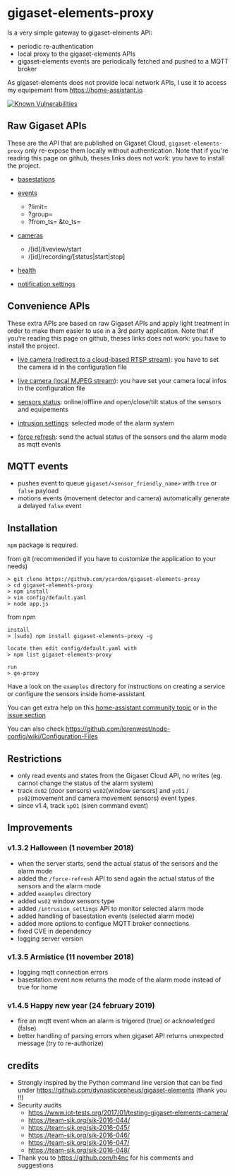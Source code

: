 # gigaset-elements-proxy

Is a very simple gateway to gigaset-elements API:

- periodic re-authentication
- local proxy to the gigaset-elements APIs
- gigaset-elements events are periodically fetched and pushed to a MQTT broker

As gigaset-elements does not provide local network APIs, I use it to access my equipement from https://home-assistant.io

[![Known Vulnerabilities](https://snyk.io/test/github/ycardon/gigaset-elements-proxy/badge.svg)](https://snyk.io/test/github/ycardon/gigaset-elements-proxy)

## Raw Gigaset APIs

These are the API that are published on Gigaset Cloud, ``gigaset-elements-proxy`` only re-expose them locally without authentication.
Note that if you're reading this page on github, theses links does not work: you have to install the project.

- [basestations](/api/v1/me/basestations)

- [events](/api/v2/me/events)
    - ?limit=
    - ?group=
    - ?from_ts= &to_ts=

- [cameras](/api/v1/me/cameras)
    - /[id]/liveview/start
    - /[id]/recording/[status|start|stop]

- [health](/api/v2/me/health)

- [notification settings](/api/v1/me/notifications/users/channels)

## Convenience APIs

These extra APIs are based on raw Gigaset APIs and apply light treatment in order to make them easier to use in a 3rd party application.
Note that if you're reading this page on github, theses links does not work: you have to install the project.

- [live camera (redirect to a cloud-based RTSP stream)](/live): you have to set the camera id in the configuration file

- [live camera (local MJPEG stream)](/live-local): you have set your camera local infos in the configuration file

- [sensors status](/sensors): online/offline and open/close/tilt status of the sensors and equipements

- [intrusion settings](/intrusion_settings): selected mode of the alarm system

- [force refresh](/force-refresh): send the actual status of the sensors and the alarm mode as mqtt events

## MQTT events

- pushes event to queue `gigaset/<sensor_friendly_name>` with `true` or `false` payload
- motions events (movement detector and camera) automatically generate a delayed `false` event

## Installation

``npm`` package is required.

from git (recommended if you have to customize the application to your needs)

```
> git clone https://github.com/ycardon/gigaset-elements-proxy
> cd gigaset-elements-proxy
> npm install
> vim config/default.yaml    
> node app.js
```

from npm

```
install
> [sudo] npm install gigaset-elements-proxy -g

locate then edit config/default.yaml with
> npm list gigaset-elements-proxy

run
> ge-proxy
```

Have a look on the ``examples`` directory for instructions on creating a service or configure the sensors inside home-assistant

You can get extra help on this [home-assistant community topic](https://community.home-assistant.io/t/help-needed-with-gigaset-elements/28201) or in the [issue section](https://github.com/ycardon/gigaset-elements-proxy/issues?utf8=✓&q=is%3Aissue)

You can also check https://github.com/lorenwest/node-config/wiki/Configuration-Files

## Restrictions

- only read events and states from the Gigaset Cloud API, no writes (eg. cannot change the status of the alarm system)
- track ``ds02`` (door sensors) ``ws02``(window sensors) and ``yc01`` / ``ps02``(movement and camera movement sensors) event types
- since v1.4, track ``sp01`` (siren command event)

## Improvements

### v1.3.2 Halloween (1 november 2018)

- when the server starts, send the actual status of the sensors and the alarm mode
- added the ``/force-refresh`` API to send again the actual status of the sensors and the alarm mode
- added ``examples`` directory
- added ``ws02`` window sensors type
- added ``/intrusion_settings`` API to monitor selected alarm mode
- added handling of basestation events (selected alarm mode)
- added more options to configue MQTT broker connections
- fixed CVE in dependency
- logging server version

### v1.3.5 Armistice (11 november 2018)

- logging mqtt connection errors
- basestation event now returns the mode of the alarm mode instead of true for home

### v1.4.5 Happy new year (24 february 2019)

- fire an mqtt event when an alarm is trigered (true) or acknowledged (false)
- better handling of parsing errors when gigaset API returns unexpected message (try to re-authorize)

## credits

- Strongly inspired by the Python command line version that can be find under https://github.com/dynasticorpheus/gigaset-elements (thank you !!)
- Security audits
    - https://www.iot-tests.org/2017/01/testing-gigaset-elements-camera/
    - https://team-sik.org/sik-2016-044/
    - https://team-sik.org/sik-2016-045/
    - https://team-sik.org/sik-2016-046/
    - https://team-sik.org/sik-2016-047/
    - https://team-sik.org/sik-2016-048/
- Thank you to https://github.com/h4nc for his comments and suggestions
